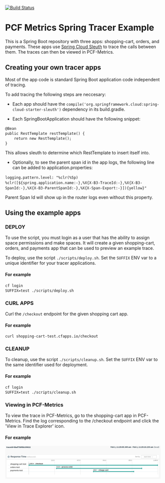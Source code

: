 [![Build Status](https://circleci.com/gh/pivotal-cf/pcf-metrics-trace-example-spring.svg?style=shield&circle-token=:circle-token)](https://circleci.com/gh/pivotal-cf/pcf-metrics-trace-example-spring)

# PCF Metrics Spring Tracer Example

This is a Spring Boot repository with three apps: shopping-cart, orders, and payments.
These apps use [Spring Cloud Sleuth](https://cloud.spring.io/spring-cloud-sleuth/) to trace the calls between them. The traces can then be viewed in PCF-Metrics.

## Creating your own tracer apps

Most of the app code is standard Spring Boot application code independent of tracing.

To add tracing the following steps are neccesary:

- Each app should have the `compile('org.springframework.cloud:spring-cloud-starter-sleuth')` dependency in its build.gradle.

- Each SpringBootApplication should have the following snippet:

```
@Bean
public RestTemplate restTemplate() {
    return new RestTemplate();
}
```

This allows sleuth to determine which RestTemplate to insert itself into.

- Optionally, to see the parent span id in the app logs, the following line can be added to application.properties:

`logging.pattern.level: "%clr(%5p) %clr([${spring.application.name:-},%X{X-B3-TraceId:-},%X{X-B3-SpanId:-},%X{X-B3-ParentSpanId:-},%X{X-Span-Export:-}]){yellow}"`

Parent Span Id will show up in the router logs even without this property.

## Using the example apps

### DEPLOY
To use the script, you must login as a user that has the ability to assign space permissions and make spaces.
It will create a given shopping-cart, orders, and payments app that can be used to preview an example trace.

To deploy, use the script `./scripts/deploy.sh`.
Set the `SUFFIX` ENV var to a unique identifier for your tracer applications.

#### For example
```
cf login
SUFFIX=test ./scripts/deploy.sh
```

### CURL APPS
Curl the `/checkout` endpoint for the given shopping cart app.

#### For example
```
curl shopping-cart-test.cfapps.io/checkout
```

### CLEANUP

To cleanup, use the script `./scripts/cleanup.sh`.
Set the `SUFFIX` ENV var to the same identifier used for deployment.

#### For example
```
cf login
SUFFIX=test ./scripts/cleanup.sh
```

### Viewing in PCF-Metrics

To view the trace in PCF-Metrics, go to the shopping-cart app in PCF-Metrics.
Find the log corresponding to the /checkout endpoint and click the 'View in Trace Explorer' icon.

#### For example
![metrics-trace-example](metrics-trace-example.png)
